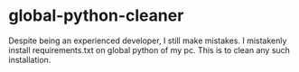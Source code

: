 # global-python-cleaner
Despite being an experienced developer, I still make mistakes. I mistakenly install requirements.txt on global python of my pc. This is to clean any such installation.
